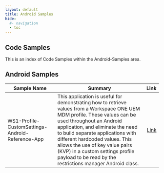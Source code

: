 ```yaml
---
layout: default
title: Android Samples
hide:
  #- navigation
  - toc
---
```


## Code Samples

This is an index of Code Samples within the Android-Samples area.

## Android Samples

| Sample Name | Summary | Link |
| --- | --- | ---:|
| WS1-Profile-CustomSettings-Android-Reference-App | This application is useful for demonstrating how to retrieve values from a Workspace ONE UEM MDM profile. These values can be used throughout an Android application, and eliminate the need to build separate applications with different hardcoded values. This allows the use of key value pairs (KVP) in a custom settings profile payload to be read by the restrictions manager Android class. | [Link](https://github.com/euc-dev/euc-samples/Android-Samples/WS1-Profile-CustomSettings-Android-Reference-App) |
